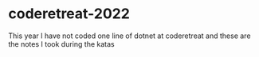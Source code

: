 # coderetreat-2022
This year I have not coded one line of dotnet at coderetreat and these are the notes I took during the katas
